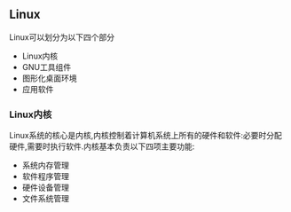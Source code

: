 ## Linux
Linux可以划分为以下四个部分
* Linux内核
* GNU工具组件
* 图形化桌面环境
* 应用软件

### Linux内核
Linux系统的核心是内核,内核控制着计算机系统上所有的硬件和软件:必要时分配硬件,需要时执行软件.内核基本负责以下四项主要功能:
* 系统内存管理
* 软件程序管理
* 硬件设备管理
* 文件系统管理


